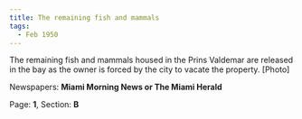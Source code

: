 ```yaml
---  
title: The remaining fish and mammals  
tags:  
  - Feb 1950  
---  
```

  
The remaining fish and mammals housed in the Prins Valdemar are released in the bay as the owner is forced by the city to vacate the property. [Photo]  
  
Newspapers: **Miami Morning News or The Miami Herald**  
  
Page: **1**, Section: **B** 
